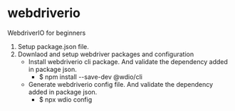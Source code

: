 # webdriverio
WebdriverIO for beginners

1. Setup package.json file.
2. Downlaod and setup webdriver packages and configuration
    * Install webdriverio cli package. And validate the dependency added in package json.
	    * $ npm install --save-dev @wdio/cli
	* Generate webdriverio config file. And validate the dependency added in package json.
	    * $ npx wdio config
